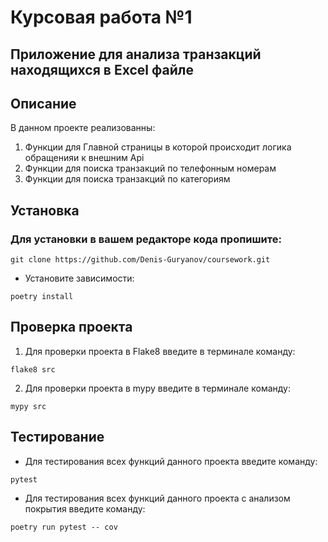 # Курсовая работа №1
## Приложение для анализа транзакций находящихся в Excel файле

## Описание
В данном проекте реализованны:
1. Функции для Главной страницы в которой происходит логика обращенияи к внешним Api
2. Функции для поиска транзакций по телефонным номерам
3. Функции для поиска транзакций по категориям

## Установка

### Для установки в вашем редакторе кода пропишите:
```
git clone https://github.com/Denis-Guryanov/coursework.git

```
+ Установите зависимости:
```
poetry install
```

## Проверка проекта 

1. Для проверки проекта в Flake8 введите в терминале команду:
```
flake8 src
```
2. Для проверки проекта в mypy введите в терминале команду:
```
mypy src
```

## Тестирование

+ Для тестирования всех функций данного проекта введите команду:
```
pytest
```
+ Для тестирования всех функций данного проекта с анализом покрытия введите команду:

```
poetry run pytest -- cov